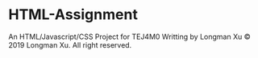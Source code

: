 # HTML-Assignment
An HTML/Javascript/CSS Project for TEJ4M0
Writting by Longman Xu
&copy; 2019 Longman Xu. All right reserved.

